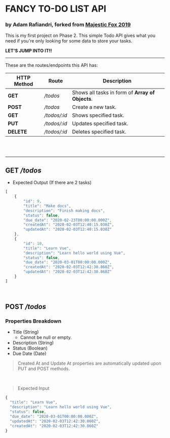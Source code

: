 # FANCY TO-DO LIST API
### by Adam Rafiandri, forked from [Majestic Fox 2019](https://github.com/majestic-fox-2019/fancy-to-do "Majestic Fox 2019")

This is my first project on Phase 2. 
This simple Todo API gives what you need if you're only looking for some data to store your tasks.

__LET'S JUMP INTO IT!!__

---

These are the routes/endpoints this API has:

| HTTP Method      | Route         | Description                                      |
| ---------------- | ------------- | ------------------------------------------------ |
| __GET__          | _/todos_      | Shows all tasks in form of __Array of Objects__. |
| __POST__         | _/todos_      | Create a new task.                               |
| __GET__          | _/todos/:id_  | Shows specified task.                            |
| __PUT__          | _/todos/:id_  | Updates specified task.                          |
| __DELETE__       | _/todos/:id_  | Deletes specified task.                          |

<br><br>

---

## __GET__ _/todos_

* Expected Output (If there are 2 tasks)

```javascript
[
    {
        "id": 9,
        "title": "Make docs",
        "description": "Finish making docs",
        "status": false,
        "due_date": "2020-02-23T00:00:00.000Z",
        "createdAt": "2020-02-03T12:40:15.030Z",
        "updatedAt": "2020-02-03T12:40:15.030Z"
    },
    {
        "id": 10,
        "title": "Learn Vue",
        "description": "Learn hello world using Vue",
        "status": false,
        "due_date": "2020-03-01T00:00:00.000Z",
        "createdAt": "2020-02-03T12:42:30.860Z",
        "updatedAt": "2020-02-03T12:42:30.860Z"
    }
]
```

<br>

## __POST__ _/todos_

### Properties Breakdown

* Title (String)
  * Cannot be null or empty.
* Description (String)
* Status (Boolean)
* Due Date (Date)

> Created At and Update At properties are automatically updated upon PUT and POST methods.

<br>

> Expected Input

```javascript
{
  "title": "Learn Vue",
  "description": "Learn hello world using Vue",
  "status": false,
  "due_date": "2020-03-01T00:00:00.000Z",
  "updatedAt": "2020-02-03T12:42:30.860Z",
  "createdAt": "2020-02-03T12:42:30.860Z"
}
```